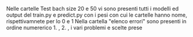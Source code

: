 Nelle cartelle Test bach size 20 e 50 vi sono presenti tutti i modelli ed output del train.py e predict.py con i pesi con cui le cartelle hanno nome, rispettivamnete per lo 0 e 1
Nella cartella "elenco errori" sono presenti in ordine numererico 1. , 2. , i vari problemi e scelte prese

